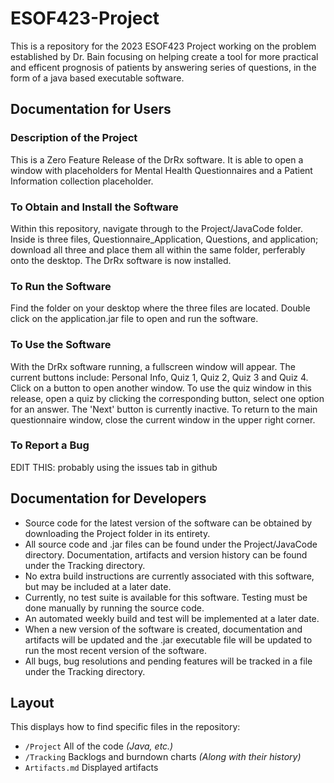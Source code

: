 # ESOF423-Project

This is a repository for the 2023 ESOF423 Project working on the problem established by Dr. Bain focusing on helping create a tool for more practical and efficent prognosis of patients by answering series of questions, in the form of a java based executable software.

## Documentation for Users
### Description of the Project
This is a Zero Feature Release of the DrRx software. It is able to open a window with placeholders for Mental Health Questionnaires and a Patient Information collection placeholder.

### To Obtain and Install the Software
Within this repository, navigate through to the Project/JavaCode folder. Inside is three files, Questionnaire_Application, Questions, and application; download all three and place them all within the same folder, perferably onto the desktop. The DrRx software is now installed.

### To Run the Software
Find the folder on your desktop where the three files are located. Double click on the application.jar file to open and run the software.

### To Use the Software
With the DrRx software running, a fullscreen window will appear. The current buttons include: Personal Info, Quiz 1, Quiz 2, Quiz 3 and Quiz 4. Click on a button to open another window. To use the quiz window in this release, open a quiz by clicking the corresponding button, select one option for an answer. The 'Next' button is currently inactive. To return to the main questionnaire window, close the current window in the upper right corner.

### To Report a Bug
EDIT THIS: probably using the issues tab in github

## Documentation for Developers
* Source code for the latest version of the software can be obtained by downloading the Project folder in its entirety.
* All source code and .jar files can be found under the Project/JavaCode directory. Documentation, artifacts and version history can be found under the Tracking directory.
* No extra build instructions are currently associated with this software, but may be included at a later date.
* Currently, no test suite is available for this software. Testing must be done manually by running the source code.
* An automated weekly build and test will be implemented at a later date.
* When a new version of the software is created, documentation and artifacts will be updated and the .jar executable file will be updated to run the most recent version of the software.
* All bugs, bug resolutions and pending features will be tracked in a file under the Tracking directory.

## Layout

This displays how to find specific files in the repository:

  * `/Project` All of the code *(Java, etc.)*
  * `/Tracking` Backlogs and burndown charts *(Along with their history)*
  * `Artifacts.md` Displayed artifacts
  
